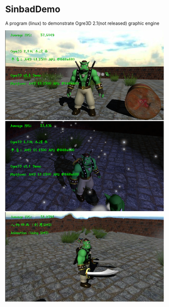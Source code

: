 # SinbadDemo
A program (linux) to demonstrate Ogre3D 2.1(not released) graphic engine

<img src="./Screenshot/ogre3d_2.1_demo_01.png" width="640px">
<img src="./Screenshot/ogre3d_2.1_demo_02.png" width="640px">
<img src="./Screenshot/ogre3d_2.1_demo_03.png" width="640px">
